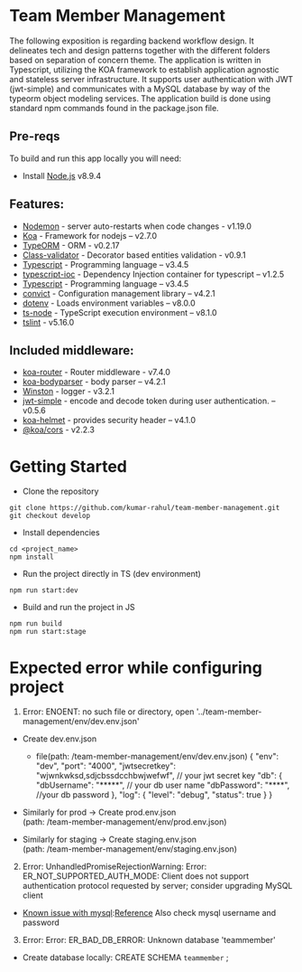 # Team Member Management

The following exposition is regarding backend workflow design. It delineates tech and design patterns together with the different folders based on separation of concern theme.
The application is written in Typescript, utilizing the KOA framework to establish application agnostic and stateless server infrastructure. It supports user authentication with JWT (jwt-simple) and communicates with a MySQL database by way of the typeorm object modeling services.
The application build is done using standard npm commands found in the package.json file.

## Pre-reqs
To build and run this app locally you will need:
- Install [Node.js](https://nodejs.org/en/) v8.9.4


## Features:
 * [Nodemon](https://www.npmjs.com/package/nodemon) - server auto-restarts when code changes - v1.19.0
 * [Koa](https://www.npmjs.com/package/koa) - Framework for nodejs – v2.7.0
 * [TypeORM](https://www.npmjs.com/package/typeorm) - ORM - v0.2.17
 * [Class-validator](https://www.npmjs.com/package/class-validator) - Decorator based entities validation - v0.9.1
 * [Typescript](https://www.typescriptlang.org/) - Programming language – v3.4.5
 * [typescript-ioc](https://www.npmjs.com/package/typescript-ioc) - Dependency Injection container for typescript – v1.2.5
 * [Typescript](https://www.typescriptlang.org/) - Programming language – v3.4.5
 * [convict](https://www.npmjs.com/package/convict) - Configuration management library – v4.2.1
 * [dotenv](https://www.npmjs.com/package/dotenv) - Loads environment variables – v8.0.0
 * [ts-node](https://www.npmjs.com/package/ts-node) - TypeScript execution environment – v8.1.0
 * [tslint](https://www.npmjs.com/package/tslint) - v5.16.0
## Included middleware:
 * [koa-router](https://www.npmjs.com/package/koa-router) - Router middleware - v7.4.0
 * [koa-bodyparser](https://www.npmjs.com/package/koa-bodyparser) - body parser – v4.2.1
 * [Winston](https://www.npmjs.com/package/winston) - logger - v3.2.1
 * [jwt-simple](https://www.npmjs.com/package/jwt-simple) - encode and decode token during user authentication. – v0.5.6
 * [koa-helmet](https://www.npmjs.com/package/koa-helmet) - provides security header – v4.1.0
 * [@koa/cors](https://www.npmjs.com/package/@koa/cors) - v2.2.3
 
 # Getting Started
- Clone the repository
```
git clone https://github.com/kumar-rahul/team-member-management.git
git checkout develop
```
- Install dependencies
```
cd <project_name>
npm install
```
- Run the project directly in TS (dev environment)
```
npm run start:dev
```

- Build and run the project in JS
```
npm run build
npm run start:stage
```

# Expected error while configuring project
1. Error:
ENOENT: no such file or directory, open '../team-member-management/env/dev.env.json'

* Create dev.env.json
  * file(path: /team-member-management/env/dev.env.json)
	{
	    "env": "dev",
	    "port": "4000",
	    "jwtsecretkey": "wjwnkwksd,sdjcbssdcchbwjwefwf",	// your jwt secret key
	    "db": {
	        "dbUsername": "*****", // your db user name
	        "dbPassword": "****",	//your db password
	    },
	    "log": {
	        "level": "debug",
	        "status": true
	    }
	}


* Similarly for prod -> Create prod.env.json  
(path: /team-member-management/env/prod.env.json)
* Similarly for staging -> Create staging.env.json  
(path: /team-member-management/env/staging.env.json)

2. Error:
UnhandledPromiseRejectionWarning: Error: ER_NOT_SUPPORTED_AUTH_MODE: Client does not support authentication protocol requested by server; consider upgrading MySQL client

*	[Known issue with mysql](https://dev.mysql.com/doc/refman/5.5/en/old-client.html):[Reference](https://stackoverflow.com/questions/50093144/mysql-8-0-client-does-not-support-authentication-protocol-requested-by-server)
	Also check mysql username and password

3. Error:
Error: ER_BAD_DB_ERROR: Unknown database 'teammember'
* Create database locally:
CREATE SCHEMA `teammember` ;


